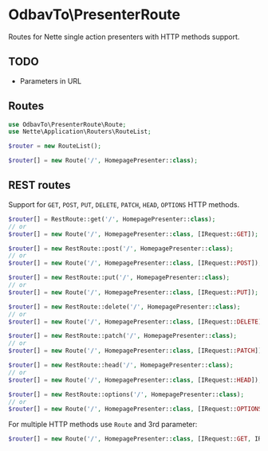 # OdbavTo\PresenterRoute
Routes for Nette single action presenters with HTTP methods support.

## TODO
- Parameters in URL


## Routes
```php
use OdbavTo\PresenterRoute\Route;
use Nette\Application\Routers\RouteList;

$router = new RouteList();

$router[] = new Route('/', HomepagePresenter::class);
```

## REST routes
Support for `GET`, `POST`, `PUT`, `DELETE`, `PATCH`, `HEAD`, `OPTIONS` HTTP methods.
```php
$router[] = RestRoute::get('/', HomepagePresenter::class);
// or
$router[] = new Route('/', HomepagePresenter::class, [IRequest::GET]);
```

```php
$router[] = new RestRoute::post('/', HomepagePresenter::class);
// or
$router[] = new Route('/', HomepagePresenter::class, [IRequest::POST]);
```

```php
$router[] = new RestRoute::put('/', HomepagePresenter::class);
// or
$router[] = new Route('/', HomepagePresenter::class, [IRequest::PUT]);
```

```php
$router[] = new RestRoute::delete('/', HomepagePresenter::class);
// or
$router[] = new Route('/', HomepagePresenter::class, [IRequest::DELETE]);
```

```php
$router[] = new RestRoute::patch('/', HomepagePresenter::class);
// or
$router[] = new Route('/', HomepagePresenter::class, [IRequest::PATCH]);
```

```php
$router[] = new RestRoute::head('/', HomepagePresenter::class);
// or
$router[] = new Route('/', HomepagePresenter::class, [IRequest::HEAD]);
```

```php
$router[] = new RestRoute::options('/', HomepagePresenter::class);
// or
$router[] = new Route('/', HomepagePresenter::class, [IRequest::OPTIONS]);
```

For multiple HTTP methods use `Route` and 3rd parameter:
```php
$router[] = new Route('/', HomepagePresenter::class, [IRequest::GET, IRequest::POST, IRequest::DELETE]);
```
